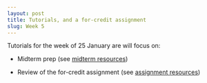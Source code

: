 ```yaml
---
layout: post
title: Tutorials, and a for-credit assignment
slug: Week 5
---
```


Tutorials for the week of 25 January are will focus on:

* Midterm prep (see [midterm resources](../../../midterm1.md))

* Review of the for-credit assignment (see [assignment resources](../../../assignments.md))

